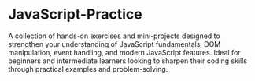 # JavaScript-Practice
A collection of hands-on exercises and mini-projects designed to strengthen your understanding of JavaScript fundamentals, DOM manipulation, event handling, and modern JavaScript features. Ideal for beginners and intermediate learners looking to sharpen their coding skills through practical examples and problem-solving.
